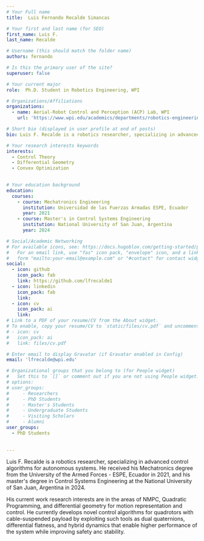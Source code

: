 ```yaml
---
# Your Full name
title:  Luis Fernando Recalde Simancas

# Your first and last name (for SEO)
first_name: Luis F.
last_name: Recalde

# Username (this should match the folder name)
authors: fernando

# Is this the primary user of the site?
superuser: false

# Your current major 
role:  Ph.D. Student in Robotics Engineering, WPI

# Organizations/Affiliations
organizations:
  - name: Aerial-Robot Control and Perception (ACP) Lab, WPI
    url: 'https://www.wpi.edu/academics/departments/robotics-engineering/research/groups'

# Short bio (displayed in user profile at end of posts)
bio: Luis F. Recalde is a robotics researcher, specializing in advanced control algorithms for autonomous systems. He received his Mechatronics degree from the University of the Armed Forces - ESPE, Ecuador in 2021, and his master's degree in Control Systems Engineering at the National University of San Juan, Argentina in 2024. His current work research interests are in the areas of NMPC, Quadratic Programming, and differential geometry for motion representation and control. He currently develops novel control algorithms for quadrotors with cable-suspended payload by exploiting such tools as dual quaternions, differential flatness, and hybrid dynamics that enable higher performance of the system while improving safety anc stability.

# Your research interests keywords
interests:
  - Control Theory
  - Differential Geometry
  - Convex Optimization
  

# Your education background
education:
  courses:
    - course: Mechatronics Engineering
      institution: Universidad de las Fuerzas Armadas ESPE, Ecuador
      year: 2021 
    - course: Master's in Control Systems Engineering
      institution: National University of San Juan, Argentina
      year: 2024

# Social/Academic Networking
# For available icons, see: https://docs.hugoblox.com/getting-started/page-builder/#icons
#   For an email link, use "fas" icon pack, "envelope" icon, and a link in the
#   form "mailto:your-email@example.com" or "#contact" for contact widget.
social:
  - icon: github
    icon_pack: fab
    link: https://github.com/lfrecalde1
  - icon: linkedin
    icon_pack: fab
    link: 
  - icon: cv
    icon_pack: ai
    link:
# Link to a PDF of your resume/CV from the About widget.
# To enable, copy your resume/CV to `static/files/cv.pdf` and uncomment the lines below.
# - icon: cv
#   icon_pack: ai
#   link: files/cv.pdf

# Enter email to display Gravatar (if Gravatar enabled in Config)
email: 'lfrecalde@wpi.edu'

# Organizational groups that you belong to (for People widget)
#   Set this to `[]` or comment out if you are not using People widget.
# options: 
# user_groups:
#     - Researchers
#     - PhD Students
#     - Master's Students
#     - Undergraduate Students
#     - Visiting Scholars
#     - Alumni
user_groups:
  - PhD Students
  
  
---
```

Luis F. Recalde is a robotics researcher, specializing in advanced control algorithms for autonomous systems. He received his Mechatronics degree from the University of the Armed Forces - ESPE, Ecuador in 2021, and his master's degree in Control Systems Engineering at the National University of San Juan, Argentina in 2024.

His current work research interests are in the areas of NMPC, Quadratic Programming, and differential geometry for motion representation and control. He currently develops novel control algorithms for quadrotors with cable-suspended payload by exploiting such tools as dual quaternions, differential flatness, and hybrid dynamics that enable higher performance of the system while improving safety anc stability.

